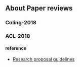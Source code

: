 ## About Paper reviews

### Coling-2018

### ACL-2018

#### reference 
* [Research proposal guidelines](https://lo.unisa.edu.au/mod/page/view.php?id=489313)
